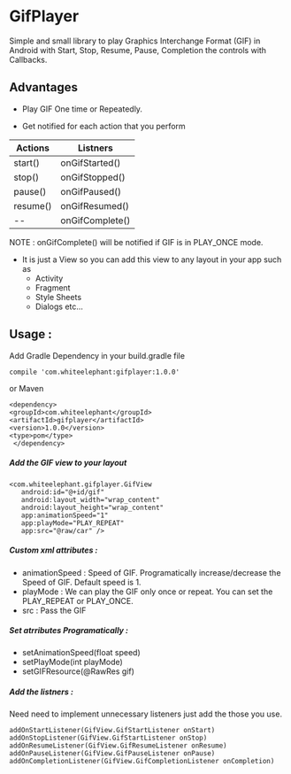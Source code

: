 # GifPlayer
Simple and small library to play Graphics Interchange Format (GIF) in Android with Start, Stop, Resume, Pause, Completion the controls with Callbacks.


## Advantages

* Play GIF One time or Repeatedly.

* Get notified for each action that you perform

Actions | Listners
------------ | -------------
start() | onGifStarted()
stop() | onGifStopped()
pause() | onGifPaused()
resume() | onGifResumed()
-- | onGifComplete()

NOTE : onGifComplete() will be notified if GIF is in PLAY_ONCE mode.

* It is just a View so you can add this view to any layout in your app such as 
  * Activity
  * Fragment
  * Style Sheets
  * Dialogs
  etc...


## Usage :

Add Gradle Dependency in your build.gradle file

    compile 'com.whiteelephant:gifplayer:1.0.0'

or Maven

    <dependency>
    <groupId>com.whiteelephant</groupId>
    <artifactId>gifplayer</artifactId>
    <version>1.0.0</version>
    <type>pom</type>
     </dependency>
   


##### Add the GIF view to your layout

    <com.whiteelephant.gifplayer.GifView
       android:id="@+id/gif"
       android:layout_width="wrap_content"
       android:layout_height="wrap_content"
       app:animationSpeed="1"
       app:playMode="PLAY_REPEAT"
       app:src="@raw/car" />
             
            
 
 ##### Custom xml attributes :
 
* animationSpeed : Speed of GIF. Programatically increase/decrease the Speed of GIF. Default speed is 1.
* playMode : We can play the GIF only once or repeat. You can set the PLAY_REPEAT or PLAY_ONCE.
* src : Pass the GIF 
    
##### Set atrributes Programatically :

* setAnimationSpeed(float speed)
* setPlayMode(int playMode)
* setGIFResource(@RawRes gif)
    
##### Add the listners :

Need need to implement unnecessary listeners just add the those you use.
    
    addOnStartListener(GifView.GifStartListener onStart)
    addOnStopListener(GifView.GifStartListener onStop)
    addOnResumeListener(GifView.GifResumeListener onResume)
    addOnPauseListener(GifView.GifPauseListener onPause)
    addOnCompletionListener(GifView.GifCompletionListener onCompletion)  

 

